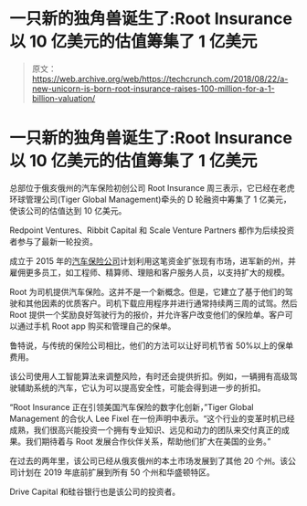 # 一只新的独角兽诞生了:Root Insurance 以 10 亿美元的估值筹集了 1 亿美元

> 原文：<https://web.archive.org/web/https://techcrunch.com/2018/08/22/a-new-unicorn-is-born-root-insurance-raises-100-million-for-a-1-billion-valuation/>

# 一只新的独角兽诞生了:Root Insurance 以 10 亿美元的估值筹集了 1 亿美元

总部位于俄亥俄州的汽车保险初创公司 Root Insurance 周三表示，它已经在老虎环球管理公司(Tiger Global Management)牵头的 D 轮融资中筹集了 1 亿美元，使该公司的估值达到 10 亿美元。

Redpoint Ventures、Ribbit Capital 和 Scale Venture Partners 都作为后续投资者参与了最新一轮投资。

成立于 2015 年的[汽车保险公司](https://web.archive.org/web/20230307230643/https://techcrunch.com/2016/10/25/root-insurance-launches-a-new-car-insurance-company/)计划利用这笔资金扩张现有市场，进军新的州，并雇佣更多员工，如工程师、精算师、理赔和客户服务人员，以支持扩大的规模。

 Root 为司机提供汽车保险。这并不是一个新概念。但是，它建立了基于他们的驾驶和其他因素的优质客户。司机下载应用程序并进行通常持续两三周的试驾。然后 Root 提供一个奖励良好驾驶行为的报价，并允许客户改变他们的保险单。客户可以通过手机 Root app 购买和管理自己的保单。

鲁特说，与传统的保险公司相比，他们的方法可以让好司机节省 50%以上的保单费用。

该公司使用人工智能算法来调整风险，有时还会提供折扣。例如，一辆拥有高级驾驶辅助系统的汽车，它认为可以提高安全性，可能会得到进一步的折扣。

“Root Insurance 正在引领美国汽车保险的数字化创新，”Tiger Global Management 的合伙人 Lee Fixel 在一份声明中表示。“这个行业的变革时机已经成熟，我们很高兴能投资一个拥有专业知识、远见和动力的团队来交付真正的成果。我们期待着与 Root 发展合作伙伴关系，帮助他们扩大在美国的业务。”

 在过去的两年里，该公司已经从俄亥俄州的本土市场发展到了其他 20 个州。该公司计划在 2019 年底前扩展到所有 50 个州和华盛顿特区。

 Drive Capital 和硅谷银行也是该公司的投资者。